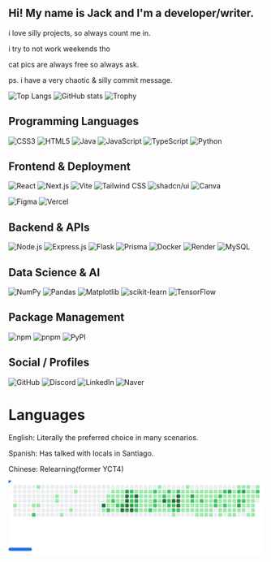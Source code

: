 ## Hi! My name is Jack and I'm a developer/writer.

i love silly projects, so always count me in.

i try to not work weekends tho

cat pics are always free so always ask.

ps. i have a very chaotic & silly commit message.

![Top Langs](https://github-stats-iota-gray.vercel.app/api/top-langs/?username=VectorSophie&exclude_repo=github-stats&layout=compact&theme=tokyonight&langs_count=13&locale=en&card_width=500&v=6) ![GitHub stats](https://github-readme-stats.vercel.app/api?username=VectorSophie&show_icons=true&layout=compact&theme=tokyonight) ![Trophy](https://github-profile-trophy.vercel.app/?username=VectorSophie&theme=tokyonight)

## Programming Languages
![CSS3](https://img.shields.io/badge/css3-%231572B6.svg?style=for-the-badge&logo=css3&logoColor=white) 
![HTML5](https://img.shields.io/badge/html5-%23E34F26.svg?style=for-the-badge&logo=html5&logoColor=white) 
![Java](https://img.shields.io/badge/java-%23ED8B00.svg?style=for-the-badge&logo=openjdk&logoColor=white) 
![JavaScript](https://img.shields.io/badge/javascript-%23323330.svg?style=for-the-badge&logo=javascript&logoColor=white) 
![TypeScript](https://img.shields.io/badge/typescript-%23007ACC.svg?style=for-the-badge&logo=typescript&logoColor=white)
![Python](https://img.shields.io/badge/python-3670A0?style=for-the-badge&logo=python&logoColor=white)

## Frontend & Deployment
![React](https://img.shields.io/badge/React-20232A?style=for-the-badge&logo=react&logoColor=white)
![Next.js](https://img.shields.io/badge/Next%20js-000000?style=for-the-badge&logo=nextdotjs&logoColor=white)
![Vite](https://img.shields.io/badge/Vite-B73BFE?style=for-the-badge&logo=vite&logoColor=white)
![Tailwind CSS](https://img.shields.io/badge/Tailwind%20CSS-%2338B2AC.svg?style=for-the-badge&logo=tailwind-css&logoColor=white)
![shadcn/ui](https://img.shields.io/badge/shadcn%2Fui-000?style=for-the-badge&logo=shadcnui&logoColor=white)
![Canva](https://img.shields.io/badge/Canva-%2300C4CC.svg?&style=for-the-badge&logo=Canva&logoColor=white)

![Figma](https://img.shields.io/badge/Figma-F24E1E?style=for-the-badge&logo=figma&logoColor=white)
![Vercel](https://img.shields.io/badge/Vercel-%23000000.svg?style=for-the-badge&logo=vercel&logoColor=white)

## Backend & APIs
![Node.js](https://img.shields.io/badge/Node.js-6DA55F?style=for-the-badge&logo=node.js&logoColor=white)
![Express.js](https://img.shields.io/badge/Express%20js-000000?style=for-the-badge&logo=express&logoColor=white)
![Flask](https://img.shields.io/badge/Flask-000?style=for-the-badge&logo=flask&logoColor=white)
![Prisma](https://img.shields.io/badge/Prisma-2D3748?style=for-the-badge&logo=prisma&logoColor=white)
![Docker](https://img.shields.io/badge/Docker-2CA5E0?style=for-the-badge&logo=docker&logoColor=white)
![Render](https://img.shields.io/badge/Render-46E3B7?style=for-the-badge&logo=render&logoColor=white)
![MySQL](https://img.shields.io/badge/MySQL-4479A1?style=for-the-badge&logo=mysql&logoColor=white)

## Data Science & AI
![NumPy](https://img.shields.io/badge/numpy-%23013243.svg?style=for-the-badge&logo=numpy&logoColor=white)
![Pandas](https://img.shields.io/badge/pandas-%23150458.svg?style=for-the-badge&logo=pandas&logoColor=white)
![Matplotlib](https://img.shields.io/badge/Matplotlib-%23ffffff.svg?style=for-the-badge&logo=Matplotlib&logoColor=white)
![scikit-learn](https://img.shields.io/badge/scikit--learn-%23F7931E.svg?style=for-the-badge&logo=scikit-learn&logoColor=white)
![TensorFlow](https://img.shields.io/badge/TensorFlow-%23FF6F00.svg?style=for-the-badge&logo=TensorFlow&logoColor=white)

## Package Management
![npm](https://img.shields.io/badge/npm-CB3837?style=for-the-badge&logo=npm&logoColor=white)
![pnpm](https://img.shields.io/badge/pnpm-F69220?style=for-the-badge&logo=pnpm&logoColor=white)
![PyPI](https://img.shields.io/badge/PyPI-3775A9?style=for-the-badge&logo=pypi&logoColor=white)

## Social / Profiles
![GitHub](https://img.shields.io/badge/GitHub-100000?style=for-the-badge&logo=github&logoColor=white)
![Discord](https://img.shields.io/badge/Discord-5865F2?style=for-the-badge&logo=discord&logoColor=white)
![LinkedIn](https://img.shields.io/badge/LinkedIn-0077B5?style=for-the-badge&logo=linkedin&logoColor=white)
![Naver](https://img.shields.io/badge/NAVER-03C75A?style=for-the-badge&logo=NAVER&logoColor=white)
# Languages
English: Literally the preferred choice in many scenarios.

Spanish: Has talked with locals in Santiago.

Chinese: Relearning(former YCT4)

<picture>
  <source
    media="(prefers-color-scheme: dark)"
    srcset="images/breakout-dark.svg"
  />
  <source
    media="(prefers-color-scheme: light)"
    srcset="images/breakout-light.svg"
  />
  <img alt="Breakout Game" src="images/breakout-light.svg" />
</picture>

